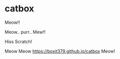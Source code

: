 # catbox
Meow!!

Meow.. purr.. Mew!!

Hiss Scratch!

Meow Meow https://boxit379.github.io/catbox Meow!
